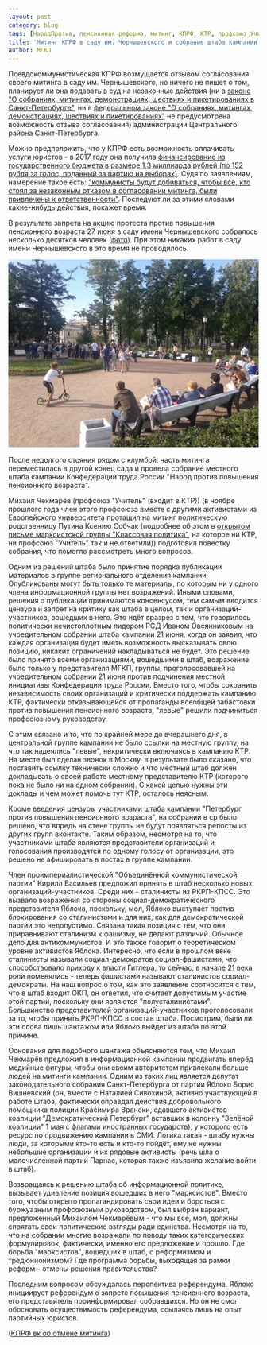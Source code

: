 ```yaml
---
layout: post
category: blog
tags: [НародПротив, пенсионная_реформа, митинг, КПРФ, КТР, профсоюз_Учитель, РСД]
title: 'Митинг КПРФ в саду им. Чернышевского и собрание штаба кампании "Народ против повышения пенсионного возраста"'
author: МГКП
---
```


Псевдокоммунистическая КПРФ возмущается отзывом согласования своего митинга в саду им. Чернышевского, но ничего не пишет о том, планирует ли она подавать в суд на незаконные действия (ни в [законе "О собраниях, митингах, демонстрациях, шествиях и пикетированиях в Санкт-Петербурге"](https://www.gov.spb.ru/law?d&nd=891852285), ни в [федеральном законе "О собраниях, митингах, демонстрациях, шествиях и пикетированиях"](https://www.consultant.ru/document/cons_doc_LAW_48103/) не предусмотрена возможность отзыва согласования) администрации Центрального района Санкт-Петербурга.

Можно предположить, что у КПРФ есть возможность оплачивать услуги юристов - в 2017 году она получила [финансирование из государственного бюджета в размере 1,3 миллиарда рублей (по 152 рубля за голос, поданный за партию на выборах)](https://www.newsru.com/russia/15jun2018/parties.html). Судя по заявлениям, намерение такое есть: ["коммунисты будут добиваться, чтобы все, кто стоял за незаконным отказом в согласовании митинга, были привлечены к ответственности"](https://vk.com/wall-20973472_12856). Последуют ли за этими словами какие-нибудь действия, покажет время.

В результате запрета на акцию протеста против повышения пенсионного возраста 27 июня в саду имени Чернышевского собралось несколько десятков человек ([фото](http://konkretno.ru/sity_obshestvo/109845-protestuyushhix-protiv-pensionnoj-reformy-v-peterburge-zamenili-spectexnikoj.html)).
При этом никаких работ в саду имени Чернышевского в это время не проводилось.

![Фото схода в саду имени Чернышевского 27 июня 2018 года](/images/mitingkprf20180627.jpg)

После недолгого стояния рядом с клумбой, часть митинга переместилась в другой конец сада и провела собрание местного штаба кампании Конфедерации труда России "Народ против повышения пенсионного возраста".

Михаил Чекмарёв (профсоюз "Учитель" (входит в КТР)) (в ноябре прошлого года член этого профсоюза вместе с другими активистами из Европейского университета протащил на митинг политическую родственницу Путина Ксению Собчак (подробнее об этом в [открытом письме марксистской группы "Классовая политика"](https://mgkp.github.io/blog/2018/01/06/openletter), на которое ни КТР, ни профсоюз "Учитель" так и не ответили)) подготовил повестку собрания, что помогло рассмотреть много вопросов.

Одним из решений штаба было принятие порядка публикации материалов в группе регионального отделения кампании. Опубликованы могут быть только те материалы, по которым ни у одного члена информационной группы нет возражений. Иными словами, решения о публикации принимаются консенсусом, тем самым вводится цензура и запрет на критику как штаба в целом, так и организаций-участников, вошедших в него. Это идёт вразрез с тем, что говорилось политически нечистоплотным лидером РСД Иваном Овсянниковым на учредительном собрании штаба кампании 21 июня, когда он заявил, что каждая организация будет иметь возможность высказывать свою позицию, никаких ограничений накладываться не будет. Это решение было принято всеми организациями, вошедшими в штаб, возражение было только у представителя МГКП, группы, проголосовавшей на учредительном собрании 21 июня против подчинения местной инициативы Конфедерации труда России. Вместо того, чтобы сохранить независимость своих организаций и критически поддержать кампанию КТР, фактически отказывающейся от пропаганды всеобщей забастовки против повышения пенсионного возраста, "левые" решили подчиниться профсоюзному руководству.

С этим связано и то, что по крайней мере до вчерашнего дня, в центральной группе кампании не было ссылки на местную группу, на что так надеялись "левые", некритически включаясь в кампанию КТР. На месте был сделан звонок в Москву, в результате было сказано, что поставить ссылку технически сложно и что местный штаб должен докладывать о своей работе местному представителю КТР (которого пока не было ни на одном собрании). С какой целью нужны эти доклады и чем может помочь тут КТР, осталось неясным.

Кроме введения цензуры участниками штаба кампании "Петербург против повышения пенсионного возраста", на собрании в ср было решено, что впредь на стене группы не будут появляться репосты из других групп вконтакте. Таким образом, несмотря на то, что участниками штаба являются представители организаций и голосования производятся по одному голосу от организации, это решено не афишировать в постах в группе кампании.

Член проимпериалистической "Объединённой коммунистической партии" Кирилл Васильев предложил принять в штаб несколько новых организаций-участников. Среди них - сталинисты из РКРП-КПСС. Это вызвало возражения со стороны социал-демократического представителя Яблока, поскольку, мол, Яблоко выступает против блокирования со сталинистами и для них, как для демократической партии это недопустимо. Связана такая позиция с тем, что они приравнивают сталинизм к фашизму, не делают различий. Обычное дело для антикоммунистов. И это также говорит о теоретическом уровне активистов Яблока. Интересно, что если в прошлом веке сталинисты называли социал-демократов социал-фашистами, что способствовало приходу к власти Гитлера, то сейчас, в начале 21 века роли поменялись - теперь фашистами называют сталинистов социал-демократы. На наш вопрос о том, как это заявление соотносится с тем, что в штаб входит ОКП, он ответил, что считает допустимым участие этой партии, поскольку они являются "полусталинистами". Большинство представителей организаций-участников проголосовали за то, чтобы принять РКРП-КПСС в состав штаба. Посмотрим, были ли эти слова лишь шантажом или Яблоко выйдет из штаба по этой причине.

Основания для подобного шантажа объясняются тем, что Михаил Чекмарёв предложил в информационной кампании продвигать вперёд медийные фигуры, чтобы они своим авторитетом привлекали больше людей на митинги кампании. Одним из таких лиц является депутат законодательного собрания Санкт-Петербурга от партии Яблоко Борис Вишневский (он, вместе с Наталией Сивохиной, активно участвующей в работе штаба, фактически оправдал действия добровольного помощника полиции Красимира Врански, сдавшего активистов коалиции "Демократический Петербург" вставших в колонну "Зелёной коалиции" 1 мая с флагами иностранных государств), у которого есть ресурс по продвижению кампании в СМИ. Логика такая - штабу нужны люди, за которыми кто-то есть и кто-то пойдёт, ему не нужны небольшие организации и их рядовые активисты (речь шла о малочисленной партии Парнас, которая также изъявила желание войти в штаб).

Возвращаясь к решению штаба об информационной политике, вызывает удивление позиция вошедших в него "марксистов". Вместо того, чтобы открыто пропагандировать свои идеи и бороться с буржуазным профсоюзным руководством, был выбран вариант, предложенный Михаилом Чекмарёвым - что мы все, мол, должны спрятать свои политические взгляды ради единства. Несмотря на то, что на собрании многие возражали по поводу таких категорических формулировок, фактически, именно его предложение и прошло. Где борьба "марксистов", вошедших в штаб, с реформизмом и тредюнионизмом? Где программа борьбы, выходящая за рамки реформ - отмены решения правительства?

Последним вопросом обсуждалась перспектива референдума. Яблоко инициирует референдум о запрете повышения пенсионного возраста, его представитель проинформировал собравшихся. Но он не смог обосновать осуществимость референдума, ссылаясь лишь на опыт партийных юристов.

([КПРФ вк об отмене митинга](https://vk.com/wall-20973472_12789))